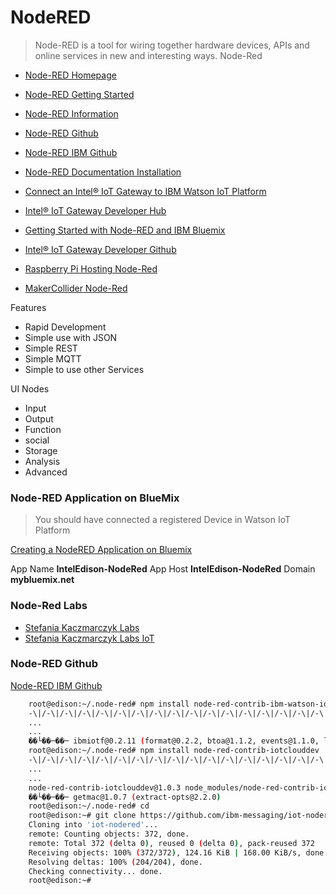 # NodeRED

> Node-RED is a tool for wiring together hardware devices, APIs and online services in new and interesting ways. Node-Red

- [Node-RED Homepage](http://nodered.org/)
- [Node-RED Getting Started](http://nodered.org/docs/getting-started/)
- [Node-RED Information](https://www-304.ibm.com/connections/blogs/et/resource/node_red/Node-Red.pdf)
- [Node-RED Github](https://github.com/node-red/node-red)
- [Node-RED IBM Github](https://github.com/ibm-messaging/iot-nodered)

- [Node-RED Documentation Installation](http://nodered.org/docs/getting-started/installation.html)
- [Connect an Intel® IoT Gateway to IBM Watson IoT Platform](https://developer.ibm.com/recipes/tutorials/connect-an-intel-iot-gateway-to-iot-foundation/)
- [Intel® IoT Gateway Developer Hub](https://software.intel.com/en-us/tags/82166)
- [Getting Started with Node-RED and IBM Bluemix](https://github.com/intel-iot-devkit/Intel-IoT-Gateway/blob/master/Getting%20Started%20With%20Node-Red%20and%20Bluemix/README.MD)
- [Intel® IoT Gateway Developer Github](https://github.com/intel-iot-devkit/Intel-IoT-Gateway)
- [Raspberry Pi Hosting Node-Red](https://learn.adafruit.com/raspberry-pi-hosting-node-red/)
- [MakerCollider Node-Red](https://github.com/MakerCollider/node-red-nodes)

Features

- Rapid Development
- Simple use with JSON
- Simple REST
- Simple MQTT
- Simple to use other Services


UI Nodes

- Input
- Output
- Function
- social
- Storage
- Analysis
- Advanced

### Node-RED Application on BlueMix

> You should have connected a registered Device in Watson IoT Platform

[Creating a NodeRED Application on Bluemix](https://developer.ibm.com/recipes/tutorials/creating-a-nodered-application-on-bluemix/)

App Name **IntelEdison-NodeRed**
App Host **IntelEdison-NodeRed**
Domain **mybluemix.net**

### Node-Red Labs

- [Stefania Kaczmarczyk Labs](http://labs.stefdoestech.com/)
- [Stefania Kaczmarczyk Labs IoT](http://labs.stefdoestech.com/iot/)

### Node-RED Github

[Node-RED IBM Github](https://github.com/ibm-messaging/iot-nodered)

```sh
    root@edison:~/.node-red# npm install node-red-contrib-ibm-watson-iot
    -\|/-\|/-\|/-\|/-\|/-\|/-\|/-\|/-\|/-\|/-\|/-\|/-\|/-\|/-\|/-\|/-\|/-\|/-\|/-\|/-\|/-\|/-\|/-\-\|/-\|/-\|z
    ...
    ...
    ��└��─��─ ibmiotf@0.2.11 (format@0.2.2, btoa@1.1.2, events@1.1.0, loglevel@1.4.0, bluebird@2.10.2, axios@)
    root@edison:~/.node-red# npm install node-red-contrib-iotclouddev
    -\|/-\|/-\|/-\|/-\|/-\|/-\|/-\|/-\|/-\|/-\|/-\|/-\|/-\|/-\|/-\|/-\|/-\|/-\|/-\|/-\|/-\|/-\|/-\|/-\|/-\|/-z
    ...
    ...
    node-red-contrib-iotclouddev@1.0.3 node_modules/node-red-contrib-iotclouddev
    ��└��─��─ getmac@1.0.7 (extract-opts@2.2.0)
    root@edison:~/.node-red# cd
    root@edison:~# git clone https://github.com/ibm-messaging/iot-nodered.git
    Cloning into 'iot-nodered'...
    remote: Counting objects: 372, done.
    remote: Total 372 (delta 0), reused 0 (delta 0), pack-reused 372
    Receiving objects: 100% (372/372), 124.16 KiB | 168.00 KiB/s, done.
    Resolving deltas: 100% (204/204), done.
    Checking connectivity... done.
    root@edison:~# 
```

